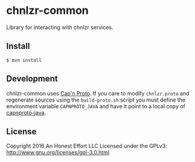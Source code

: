 # chnlzr-common
Library for interacting with chnlzr services.

## Install
```
$ mvn install
```

## Development
chnlzr-common uses [Cap'n Proto](https://capnproto.org/). If you care to modify
`chnlzr.proto` and regenerate sources using the `build-proto.sh` script you
must define the environment variable `CAPNPROTO_JAVA` and have it point to a
local copy of [capnproto-java](https://github.com/dwrensha/capnproto-java/).

## License
Copyright 2016 An Honest Effort LLC
Licensed under the GPLv3: http://www.gnu.org/licenses/gpl-3.0.html
